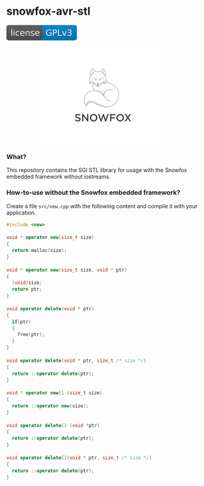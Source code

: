 snowfox-avr-stl
===============
[![GPLv3 License](.ci/badge/license-gplv3-blue.svg)](LICENSE)

<p align="center"> 
<img src=".ci/logo/snowfox-os-logo-v2.jpg">
</p>

### What?
This repository contains the SGI STL library for usage with the Snowfox embedded framework without iostreams.

### How-to-use without the Snowfox embedded framework?
Create a file `src/new.cpp` with the following content and compile it with your application.
```C++
#include <new>

void * operator new(size_t size)
{
  return malloc(size);
}

void * operator new(size_t size, void * ptr)
{
  (void)size;
  return ptr;
}

void operator delete(void * ptr)
{
  if(ptr)
  {
    free(ptr);
  }
}

void operator delete(void * ptr, size_t /* size */)
{
  return ::operator delete(ptr);
}

void * operator new[] (size_t size)
{
  return ::operator new(size);
}

void operator delete[] (void *ptr)
{
  return ::operator delete(ptr);
}

void operator delete[](void * ptr, size_t /* size */)
{
  return ::operator delete(ptr);
}
```
